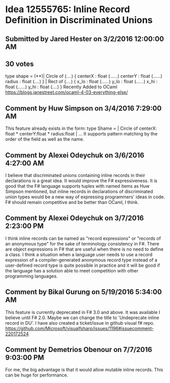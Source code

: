 # Idea 12555765: Inline Record Definition in Discriminated Unions

## Submitted by Jared Hester on 3/2/2016 12:00:00 AM

## 30 votes

type shape =
(**)| Circle of
(*....*) { centerX : float
(*......*) centerY : float
(*......*) radius : float
(*....*) }
| Rect of
(*....*) { x_lo : float
(*......*) y_lo : float
(*......*) x_hi : float
(*......*) y_hi : float
(*....*) }
Recently Added to OCaml
https://blogs.janestreet.com/ocaml-4-03-everything-else/


## Comment by Huw Simpson on 3/4/2016 7:29:00 AM

This feature already exists in the form:
type Shame =
| Circle of centerX: float * centerY:float * radius:float
| ...
It supports pattern matching by the order of the field as well as the name.

## Comment by Alexei Odeychuk on 3/6/2016 4:27:00 AM

I believe that discriminated unions containing inline records in their declarations is a great idea. It would improve the F# expressiveness. It is good that the F# language supports tuples with named items as Huw Simpson mentioned, but inline records in declarations of discriminated union types would be a new way of expressing programmers' ideas in code. F# should remain competitive and be better than OCaml, I think.

## Comment by Alexei Odeychuk on 3/7/2016 2:23:00 PM

I think inline records can be named as "record expressions" or "records of an anonymous type" for the sake of terminology consistency in F#. There are object expressions in F# that are useful when there is no need to define a class. I think a situation when a language user needs to use a record expression of a compiler-generated anonymous record type instead of a user-defined record type is quite possible in practice and it will be good if the language has a solution able to meet competition with other programming languages.

## Comment by Bikal Gurung on 5/19/2016 5:34:00 AM

This feature is currently deprecated in F# 3.0 and above. It was available I believe until F# 2.0. Maybe we can change the title to 'Undeprecate inline record in DU'. I have also created a ticket/issue in github visual f# repo. https://github.com/Microsoft/visualfsharp/issues/1196#issuecomment-220172524

## Comment by Demetrios Obenour on 7/7/2016 9:03:00 PM

For me, the big advantage is that it would allow mutable inline records. This can be huge for performance.
